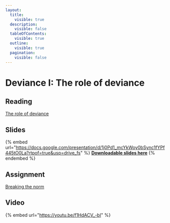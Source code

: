 ```yaml
---
layout:
  title:
    visible: true
  description:
    visible: false
  tableOfContents:
    visible: true
  outline:
    visible: true
  pagination:
    visible: false
---
```


# Deviance I: The role of deviance

## Reading

[The role of deviance](https://drive.google.com/file/d/1sJKrNVlT48RaGACqQWotZ-qdaj5j-I3p/view?usp=sharing)

## Slides

{% embed url="https://docs.google.com/presentation/d/1j0Pd1_mcYkWoy0bSync1fYPf445tO0La?rtpof=true&usp=drive_fs" %}
[**Downloadable slides here**](https://docs.google.com/presentation/d/1j0Pd1\_mcYkWoy0bSync1fYPf445tO0La?rtpof=true\&usp=drive\_fs)
{% endembed %}

## Assignment

[Breaking the norm](https://docs.google.com/document/d/1jFcIf89mfeGHYQEIf7\_t2NLK8wHrV\_HK?rtpof=true\&usp=drive\_fs)

## Video

{% embed url="https://youtu.be/f1HdACV_-bI" %}
